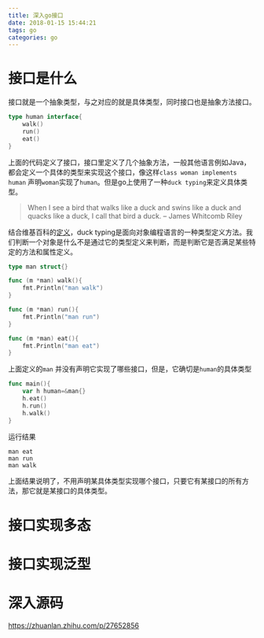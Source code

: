 ```yaml
---
title: 深入go接口
date: 2018-01-15 15:44:21
tags: go
categories: go
---
```

# 接口是什么
接口就是一个抽象类型，与之对应的就是具体类型，同时接口也是抽象方法接口。
````go
type human interface{
	walk()
	run()
	eat()
}
````
上面的代码定义了接口，接口里定义了几个抽象方法，一般其他语言例如Java，都会定义一个具体的类型来实现这个接口，像这样`class woman implements human` 声明`woman`实现了`human`。但是go上使用了一种`duck typing`来定义具体类型。
<!-- more -->

> When I see a bird that walks like a duck and swins like a duck and quacks like a duck, I call that bird a duck. – James Whitcomb Riley

结合维基百科的[定义](https://en.wikipedia.org/wiki/Duck_typing)，duck typing是面向对象编程语言的一种类型定义方法。我们判断一个对象是什么不是通过它的类型定义来判断，而是判断它是否满足某些特定的方法和属性定义。
````go
type man struct{}

func (m *man) walk(){
	fmt.Println("man walk")
}

func (m *man) run(){
	fmt.Println("man run")
}

func (m *man) eat(){
	fmt.Println("man eat")
}
````
上面定义的`man` 并没有声明它实现了哪些接口，但是，它确切是`human`的具体类型
````go
func main(){
	var h human=&man{}
	h.eat()
	h.run()
	h.walk()
}
````
运行结果
````
man eat
man run
man walk
````
上面结果说明了，不用声明某具体类型实现哪个接口，只要它有某接口的所有方法，那它就是某接口的具体类型。

# 接口实现多态

# 接口实现泛型

# 深入源码

https://zhuanlan.zhihu.com/p/27652856
